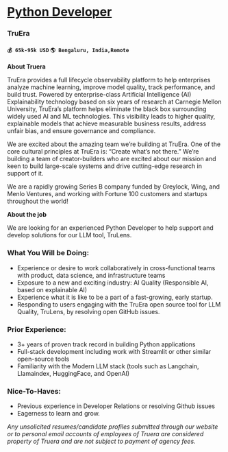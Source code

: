 # [Python Developer](https://www.remotewlb.com/apply/python-developer-42061)  
### TruEra  
#### `💰 65k-95k USD` `🌎 Bengaluru, India,Remote`  

**About Truera**

  

TruEra provides a full lifecycle observability platform to help enterprises analyze machine learning, improve model quality, track performance, and build trust. Powered by enterprise-class Artificial Intelligence (AI) Explainability technology based on six years of research at Carnegie Mellon University, TruEra’s platform helps eliminate the black box surrounding widely used AI and ML technologies. This visibility leads to higher quality, explainable models that achieve measurable business results, address unfair bias, and ensure governance and compliance.

  

We are excited about the amazing team we’re building at TruEra. One of the core cultural principles at TruEra is: “Create what’s not there.” We’re building a team of creator-builders who are excited about our mission and keen to build large-scale systems and drive cutting-edge research in support of it.

  

We are a rapidly growing Series B company funded by Greylock, Wing, and Menlo Ventures, and working with Fortune 100 customers and startups throughout the world!

  

**About the job**

  

We are looking for an experienced Python Developer to help support and develop solutions for our LLM tool, TruLens.

### What You Will be Doing:

  * Experience or desire to work collaboratively in cross-functional teams with product, data science, and infrastructure teams
  * Exposure to a new and exciting industry: AI Quality (Responsible AI, based on explainable AI)
  * Experience what it is like to be a part of a fast-growing, early startup.
  * Responding to users engaging with the TruEra open source tool for LLM Quality, TruLens, by resolving open GitHub issues.

### Prior Experience:

  * 3+ years of proven track record in building Python applications
  * Full-stack development including work with Streamlit or other similar open-source tools 
  * Familiarity with the Modern LLM stack (tools such as Langchain, Llamaindex, HuggingFace, and OpenAI)

### Nice-To-Haves:

  * Previous experience in Developer Relations or resolving Github issues
  * Eagerness to learn and grow.

 _Any unsolicited resumes/candidate profiles submitted through our website or to personal email accounts of employees of Truera are considered property of Truera and are not subject to payment of agency fees._

